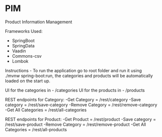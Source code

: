 # PIM
Product Information Management

Frameworks Used:
- SpringBoot
- SpringData
- Vaadin
- Commons-csv
- Lombok

Instructions - To run the application go to root folder and run it using ./mvnw spring-boot:run,
the categories and products will be automatically loaded on the start up.

UI for the categories in - /categories
UI for the products in - /products

REST endpoints for Category:
-Get Category = /rest/category
-Save category = /rest/save-category
-Remove Category = /rest/remove-category
-Get All Categories = /rest/all-categories

REST endpoints for Product:
-Get Product = /rest/product
-Save category = /rest/save-product
-Remove Category = /rest/remove-product
-Get All Categories = /rest/all-products
